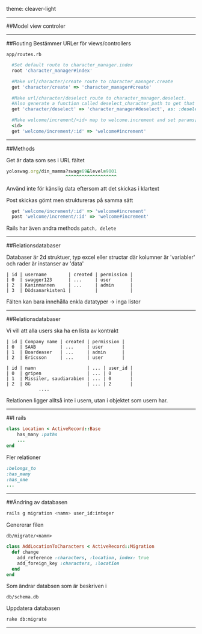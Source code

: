 <!-- theme: sjaakvandenberg/cleaver-light -->
<!--theme: jdan/cleaver-retro-->
theme: cleaver-light

---
##Model view controler

---

##Routing
Bestämmer URLer för views/controllers

```
app/routes.rb
```

```ruby
  #Set default route to character_manager.index
  root 'character_manager#index'

  #Make url/character/create route to character_manager.create
  get 'character/create' => 'character_manager#create'

  #Make url/character/deselect route to character_manager.deselect. 
  #Also generate a function called deselect_character_path to get that URL
  get 'character/deselect' => 'character_manager#deselect', as: :deselect_character

  #Make welcome/increment/<id> map to welcome.increment and set params[:id] to
  <id>
  get 'welcome/increment/:id' => 'welcome#increment'
```

---

##Methods

Get är data som ses i URL fältet
```ruby
yoloswag.org/din_mamma?swag=69&level=9001
                      ^^^^^^^^^^^^^^^^^^^
```
Använd inte för känslig data eftersom att det skickas i klartext

Post skickas gömt men struktureras på samma sätt


```ruby
  get 'welcome/increment/:id' => 'welcome#increment'
  post 'welcome/increment/:id' => 'welcome#increment'
```

Rails har även andra methods `patch, delete`


---
##Relationsdatabaser

Databaser är 2d struktuer, typ excel eller structar där
kolumner är 'variabler' och rader är instanser av 'data'

```
| id | username        | created | permission |
| 0  | swagger123      | ...     | user       |
| 2  | Kaninmannen     | ...     | admin      |
| 3  | Dödsanarkisten1 |         |            |
```

Fälten kan bara innehålla enkla datatyper -> inga listor

---

##Relationsdatabaser

Vi vill att alla users ska ha en lista av kontrakt

```
| id | Company name | created | permission |
| 0  | SAAB         | ...     | user       |
| 1  | Boardeaser   | ...     | admin      |
| 2  | Ericsson     | ...     | user       |
```

```
| id | namn                   | ... | user_id |
| 0  | gripen                 | ... | 0       |
| 1  | Missiler, saudiarabien | ... | 0       |
| 2  | 8G                     | ... | 2       |
            ....
```

Relationen ligger alltså inte i usern, utan i objektet som usern har.

---

##I rails

```ruby
class Location < ActiveRecord::Base
    has_many :paths
    ...
end
```

Fler relationer

```ruby
:belongs_to
:has_many
:has_one
...
```

---
##Ändring av databasen

```bash
rails g migration <namn> user_id:integer
```

Genererar filen
```
db/migrate/<namn>
```
```ruby
class AddLocationToCharacters < ActiveRecord::Migration
  def change
    add_reference :characters, :location, index: true
    add_foreign_key :characters, :location
  end
end
```

Som ändrar databsen som är beskriven i
```
db/schema.db
```

Uppdatera databasen
```
rake db:migrate
```

---


